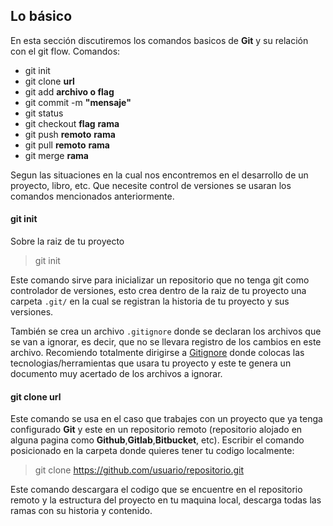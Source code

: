 ## Lo básico

En esta sección discutiremos los comandos basicos de **Git** y su relación con el git flow. Comandos:

* git init
* git clone **url**
* git add **archivo o flag**
* git commit -m **"mensaje"**
* git status
* git checkout **flag** **rama**
* git push **remoto** **rama**
* git pull **remoto** **rama**
* git merge **rama**

Segun las situaciones en la cual nos encontremos en el desarrollo de un proyecto, libro, etc. Que necesite control de versiones se usaran los comandos mencionados anteriormente.

#### git init

Sobre la raiz de tu proyecto

> git init

Este comando sirve para inicializar un repositorio que no tenga git como controlador de versiones, esto crea dentro de la raiz de tu proyecto una carpeta `.git/` en la cual se registran la historia de tu proyecto y sus versiones.

También se crea un archivo `.gitignore` donde se declaran los archivos que se van a ignorar, es decir, que no se llevara registro de los cambios en este archivo. Recomiendo totalmente dirigirse a [Gitignore](https://www.gitignore.io/) donde colocas las tecnologias/herramientas que usara tu proyecto y este te genera un documento muy acertado de los archivos a ignorar.

#### git clone **url**

Este comando se usa en el caso que trabajes con un proyecto que ya tenga configurado **Git** y este en un repositorio remoto (repositorio alojado en alguna pagina como **Github**,**Gitlab**,**Bitbucket**, etc). Escribir el comando posicionado en la carpeta donde quieres tener tu codigo localmente:

> git clone https://github.com/usuario/repositorio.git

Este comando descargara el codigo que se encuentre en el repositorio remoto y la estructura del proyecto en tu maquina local, descarga todas las ramas con su historia y contenido.
